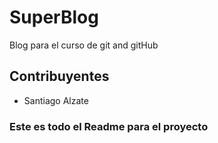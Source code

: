 # SuperBlog
Blog para el curso de git and gitHub
 
## Contribuyentes 

* Santiago Alzate

### Este es todo el Readme para el proyecto

